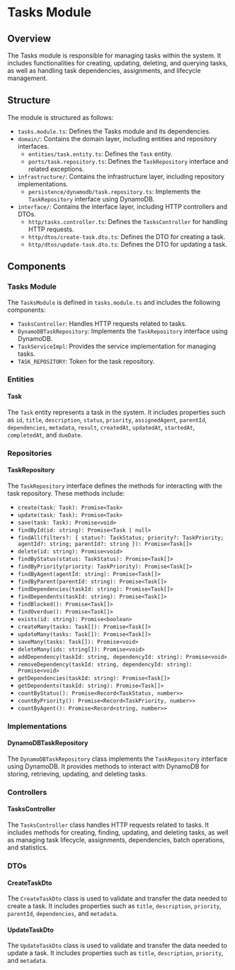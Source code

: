 # Tasks Module

## Overview

The Tasks module is responsible for managing tasks within the system. It includes functionalities for creating, updating, deleting, and querying tasks, as well as handling task dependencies, assignments, and lifecycle management.

## Structure

The module is structured as follows:

- `tasks.module.ts`: Defines the Tasks module and its dependencies.
- `domain/`: Contains the domain layer, including entities and repository interfaces.
  - `entities/task.entity.ts`: Defines the `Task` entity.
  - `ports/task.repository.ts`: Defines the `TaskRepository` interface and related exceptions.
- `infrastructure/`: Contains the infrastructure layer, including repository implementations.
  - `persistence/dynamodb/task.repository.ts`: Implements the `TaskRepository` interface using DynamoDB.
- `interface/`: Contains the interface layer, including HTTP controllers and DTOs.
  - `http/tasks.controller.ts`: Defines the `TasksController` for handling HTTP requests.
  - `http/dtos/create-task.dto.ts`: Defines the DTO for creating a task.
  - `http/dtos/update-task.dto.ts`: Defines the DTO for updating a task.

## Components

### Tasks Module

The `TasksModule` is defined in `tasks.module.ts` and includes the following components:

- `TasksController`: Handles HTTP requests related to tasks.
- `DynamoDBTaskRepository`: Implements the `TaskRepository` interface using DynamoDB.
- `TaskServiceImpl`: Provides the service implementation for managing tasks.
- `TASK_REPOSITORY`: Token for the task repository.

### Entities

#### Task

The `Task` entity represents a task in the system. It includes properties such as `id`, `title`, `description`, `status`, `priority`, `assignedAgent`, `parentId`, `dependencies`, `metadata`, `result`, `createdAt`, `updatedAt`, `startedAt`, `completedAt`, and `dueDate`.

### Repositories

#### TaskRepository

The `TaskRepository` interface defines the methods for interacting with the task repository. These methods include:

- `create(task: Task): Promise<Task>`
- `update(task: Task): Promise<Task>`
- `save(task: Task): Promise<void>`
- `findById(id: string): Promise<Task | null>`
- `findAll(filters?: { status?: TaskStatus; priority?: TaskPriority; agentId?: string; parentId?: string }): Promise<Task[]>`
- `delete(id: string): Promise<void>`
- `findByStatus(status: TaskStatus): Promise<Task[]>`
- `findByPriority(priority: TaskPriority): Promise<Task[]>`
- `findByAgent(agentId: string): Promise<Task[]>`
- `findByParent(parentId: string): Promise<Task[]>`
- `findDependencies(taskId: string): Promise<Task[]>`
- `findDependents(taskId: string): Promise<Task[]>`
- `findBlocked(): Promise<Task[]>`
- `findOverdue(): Promise<Task[]>`
- `exists(id: string): Promise<boolean>`
- `createMany(tasks: Task[]): Promise<Task[]>`
- `updateMany(tasks: Task[]): Promise<Task[]>`
- `saveMany(tasks: Task[]): Promise<void>`
- `deleteMany(ids: string[]): Promise<void>`
- `addDependency(taskId: string, dependencyId: string): Promise<void>`
- `removeDependency(taskId: string, dependencyId: string): Promise<void>`
- `getDependencies(taskId: string): Promise<Task[]>`
- `getDependents(taskId: string): Promise<Task[]>`
- `countByStatus(): Promise<Record<TaskStatus, number>>`
- `countByPriority(): Promise<Record<TaskPriority, number>>`
- `countByAgent(): Promise<Record<string, number>>`

### Implementations

#### DynamoDBTaskRepository

The `DynamoDBTaskRepository` class implements the `TaskRepository` interface using DynamoDB. It provides methods to interact with DynamoDB for storing, retrieving, updating, and deleting tasks.

### Controllers

#### TasksController

The `TasksController` class handles HTTP requests related to tasks. It includes methods for creating, finding, updating, and deleting tasks, as well as managing task lifecycle, assignments, dependencies, batch operations, and statistics.

### DTOs

#### CreateTaskDto

The `CreateTaskDto` class is used to validate and transfer the data needed to create a task. It includes properties such as `title`, `description`, `priority`, `parentId`, `dependencies`, and `metadata`.

#### UpdateTaskDto

The `UpdateTaskDto` class is used to validate and transfer the data needed to update a task. It includes properties such as `title`, `description`, `priority`, and `metadata`.
